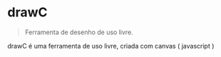 # drawC

> Ferramenta de desenho de uso livre.

drawC é uma ferramenta de uso livre, criada com canvas ( javascript )
